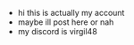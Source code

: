 - hi this is actually my account
- maybe ill post here or nah
- my discord is virgil48

<!---
virgil48YT/virgil48YT is a ✨ special ✨ repository because its `README.md` (this file) appears on your GitHub profile.
You can click the Preview link to take a look at your changes.
--->
